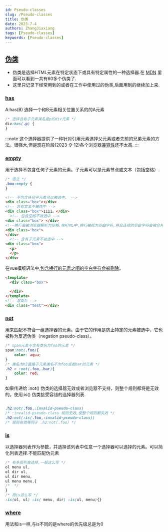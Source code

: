 ```yaml
---
id: Pseudo-classes
slug: /Pseudo-classes
title: 伪类
date: 2023-7-4
authors: ZhangJiaxiang
tags: [Pseudo-classes]
keywords: [Pseudo-classes]
---
```


## [伪类](https://developer.mozilla.org/zh-CN/docs/Web/CSS/Pseudo-classes)
- 伪类是选择HTML元素在特定状态下或具有特定属性的一种选择器.在 [MDN](https://developer.mozilla.org/en-US/docs/Web/CSS/Pseudo-classes) 里面可以看到一共有60多个伪类了. 
- 这里只记录下经常用到的或者在工作中使用过的伪类,后面用到的继续加上来.

### [has](https://developer.mozilla.org/zh-CN/docs/Web/CSS/:has)
A:has(B) 选择一个和B元素相关位置关系的的A元素
```css
/* 选择含有子元素类名是p的div元素 */
div:has(.p) {
}
```
:::note
这个选择器提供了一种针对引用元素选择父元素或者先前的兄弟元素的方法。很强大,但是现在阶段(2023-9-12)各个浏览器[兼容性](https://caniuse.com/?search=has)还不太高.
:::
### [empty](https://developer.mozilla.org/zh-CN/docs/Web/CSS/:empty)
用于选择不包含任何子元素的元素。子元素可以是元素节点或文本（包括空格）.
```css
/* 语法 */
.box:empty {
}
```
```html
<!-- 不包含任何子元素可以被选中。 -->
<div class="box"></div>
<!-- 含有文本不被选中 -->
<div class="box">1111。</div>
  <!-- 包含空格不被选中 -->
<div class="box"> </div>
<!--换行会被浏览器解析为空格.在HTML中,换行被视为空白字符,并且连续的空白字符会被合并为单个空格。 -->
<div class="box">
</div>
  <!-- 含有子元素不被选中 -->
<div class="box">
  <p>
  </p>
</div>
```
在vue模版语法中,[包含换行的元素之间的空白字符会被删除](https://cn.vuejs.org/api/application.html#app-config-compileroptions)。
```html
<template>
  <div class="box">
    
  </div>
</template>
<!-- 渲染后 -->
<div class="test"></div>
```
### [not](https://developer.mozilla.org/zh-CN/docs/Web/CSS/:not)
用来匹配不符合一组选择器的元素。由于它的作用是防止特定的元素被选中，它也被称为反选伪类（negation pseudo-class）。
```css
/* span元素不含有类名为foo的元素 */
span:not(.foo){
	color: aqua;
}
/* 类名为h2直接子元素类名不为foo或者bar的元素 */
.h2 > :not(.foo,.bar){
	color: red;
}
```
如果传递给 :not() 伪类的选择器无效或者浏览器不支持，则整个规则都将是无效的。使用:is() 伪类接受容错的选择器列表.
```css

.h2:not(.foo,:invalid-pseudo-class)
/* :invalid-pseudo-class 规则无效,使整个规则都失效 */
.h2:not(:is(.foo,:invalid-pseudo-class))
/* 规则有效等同于 .h2:not(.foo) */
```
### [is](https://developer.mozilla.org/zh-CN/docs/Web/CSS/:is)
以选择器列表作为参数，并选择该列表中任意一个选择器可以选择的元素。可以简化列表选择.不能匹配伪元素
```css
/* 有多层列表选择,一般这么写 */
ol menu ul,
ol dir ul,
ul dir menu, 
ul menu menu,{
/*  */
}
/* 用is这么写 */
:is(ol, ul) :is( menu, dir) :is(ul, menu){}
```
### [where](https://developer.mozilla.org/zh-CN/docs/Web/CSS/:where)
用法和is一样,与is不同的是where的优先级总是为0
